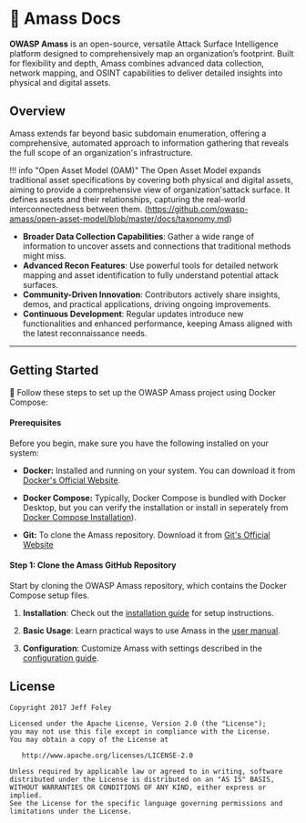 # 🧩 Amass Docs 

**OWASP Amass** is an open-source, versatile Attack Surface Intelligence platform designed to comprehensively map an organization’s footprint. Built for flexibility and depth, Amass combines advanced data collection, network mapping, and OSINT capabilities to deliver detailed insights into physical and digital assets. 

## Overview

Amass extends far beyond basic subdomain enumeration, offering a comprehensive, automated approach to information gathering that reveals the full scope of an organization's infrastructure.

!!! info "Open Asset Model (OAM)"
    The Open Asset Model expands traditional asset specifications by covering both physical and digital assets, aiming to provide a comprehensive view of 
    organization'sattack surface. It defines assets and their relationships, capturing the real-world interconnectedness between them.
    (https://github.com/owasp-amass/open-asset-model/blob/master/docs/taxonomy.md)

- **Broader Data Collection Capabilities**: Gather a wide range of information to uncover assets and connections that traditional methods might miss.
- **Advanced Recon Features**: Use powerful tools for detailed network mapping and asset identification to fully understand potential attack surfaces.
- **Community-Driven Innovation**: Contributors actively share insights, demos, and practical applications, driving ongoing improvements.
- **Continuous Development**: Regular updates introduce new functionalities and enhanced performance, keeping Amass aligned with the latest reconnaissance needs.

---

## Getting Started 

🔧 Follow these steps to set up the OWASP Amass project using Docker Compose:

#### Prerequisites

Before you begin, make sure you have the following installed on your system:

- **Docker:** Installed and running on your system. You can download it from [Docker's Official Website](https://www.docker.com/products/docker-desktop/).
  
- **Docker Compose:** Typically, Docker Compose is bundled with Docker Desktop, but you can verify the installation or install in seperately from
    [Docker Compose Installation](https://docs.docker.com/compose/)).

- **Git:** To clone the Amass repository. Download it from [Git's Official Website](https://git-scm.com/book/en/v2/Getting-Started-Installing-Git)

#### Step 1: Clone the Amass GitHub Repository

Start by cloning the OWASP Amass repository, which contains the Docker Compose setup files.







1. **Installation**: Check out the [installation guide](installation.md) for setup instructions.

2. **Basic Usage**: Learn practical ways to use Amass in the [user manual](user-manual.md).

3. **Configuration**: Customize Amass with settings described in the [configuration guide](configuration.md).


License
--------

    Copyright 2017 Jeff Foley

    Licensed under the Apache License, Version 2.0 (the "License");
    you may not use this file except in compliance with the License.
    You may obtain a copy of the License at

       http://www.apache.org/licenses/LICENSE-2.0

    Unless required by applicable law or agreed to in writing, software
    distributed under the License is distributed on an "AS IS" BASIS,
    WITHOUT WARRANTIES OR CONDITIONS OF ANY KIND, either express or implied.
    See the License for the specific language governing permissions and
    limitations under the License.   
